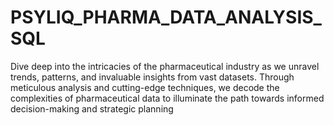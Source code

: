 # PSYLIQ_PHARMA_DATA_ANALYSIS_SQL
Dive deep into the intricacies of the pharmaceutical industry as we unravel trends, patterns, and invaluable insights from vast datasets. Through meticulous analysis and cutting-edge techniques, we decode the complexities of pharmaceutical data to illuminate the path towards informed decision-making and strategic planning
